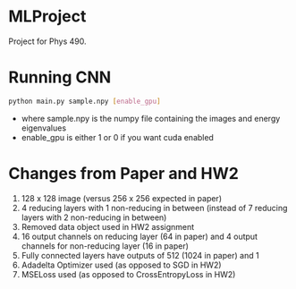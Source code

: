 # MLProject
Project for Phys 490.


# Running CNN

```sh
python main.py sample.npy [enable_gpu]
```

- where sample.npy is the numpy file containing the images and energy eigenvalues
- enable_gpu is either 1 or 0 if you want cuda enabled

# Changes from Paper and HW2

1) 128 x 128 image (versus 256 x 256 expected in paper)
2) 4 reducing layers with 1 non-reducing in between (instead of 7 reducing layers with 2 non-reducing in between)
3) Removed data object used in HW2 assignment 
4) 16 output channels on reducing layer (64 in paper) and 4 output channels for non-reducing layer (16 in paper)
5) Fully connected layers have outputs of 512 (1024 in paper) and 1
6) Adadelta Optimizer used (as opposed to SGD in HW2)
7) MSELoss used (as opposed to CrossEntropyLoss in HW2) 

